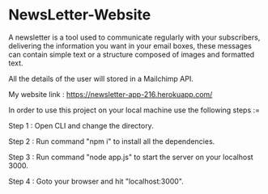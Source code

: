 # NewsLetter-Website

A newsletter is a tool used to communicate regularly with your subscribers, delivering the information you want in your email boxes, these messages can contain simple text or a structure composed of images and formatted text.


All the details of the user will stored in a Mailchimp API.

My website link : https://newsletter-app-216.herokuapp.com/

In order to use this project on your local machine use the following steps :=

Step 1 : Open CLI and change the directory.

Step 2 : Run command "npm i" to install all the dependencies.

Step 3 : Run command "node app.js" to start the server on your localhost 3000.

Step 4 : Goto your browser and hit "localhost:3000".
